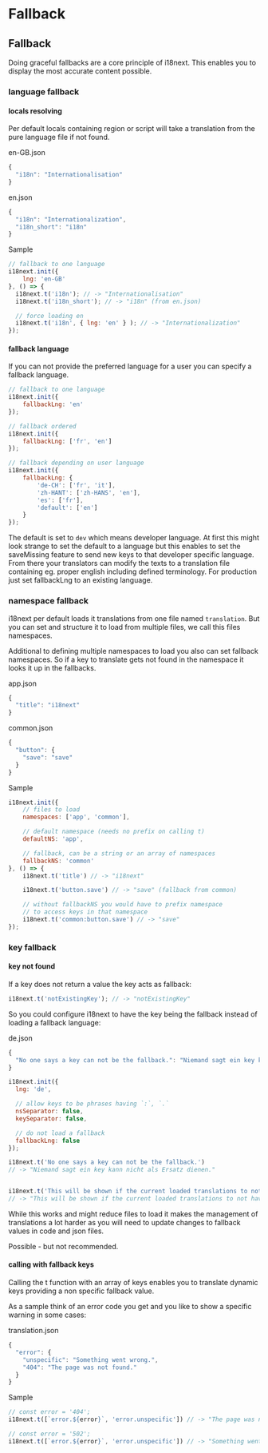 # Fallback

## Fallback

Doing graceful fallbacks are a core principle of i18next. This enables you to display the most accurate content possible.

### language fallback

#### locals resolving

Per default locals containing region or script will take a translation from the pure language file if not found.

en-GB.json

```javascript
{
  "i18n": "Internationalisation"
}
```

en.json

```javascript
{
  "i18n": "Internationalization",
  "i18n_short": "i18n"
}
```

Sample

```javascript
// fallback to one language
i18next.init({
    lng: 'en-GB'
}, () => {
  i18next.t('i18n'); // -> "Internationalisation"
  i18next.t('i18n_short'); // -> "i18n" (from en.json)

  // force loading en
  i18next.t('i18n', { lng: 'en' } ); // -> "Internationalization"
});
```

#### fallback language

If you can not provide the preferred language for a user you can specify a fallback language.

```javascript
// fallback to one language
i18next.init({
    fallbackLng: 'en'
});

// fallback ordered
i18next.init({
    fallbackLng: ['fr', 'en']
});

// fallback depending on user language
i18next.init({
    fallbackLng: { 
        'de-CH': ['fr', 'it'], 
        'zh-HANT': ['zh-HANS', 'en'],
        'es': ['fr'],
        'default': ['en']
    }
});
```

The default is set to `dev` which means developer language. At first this might look strange to set the default to a language but this enables to set the saveMissing feature to send new keys to that developer specific language. From there your translators can modify the texts to a translation file containing eg. proper english including defined terminology. For production just set fallbackLng to an existing language.

### namespace fallback

i18next per default loads it translations from one file named `translation`. But you can set and structure it to load from multiple files, we call this files namespaces.

Additional to defining multiple namespaces to load you also can set fallback namespaces. So if a key to translate gets not found in the namespace it looks it up in the fallbacks.

app.json

```javascript
{
  "title": "i18next"
}
```

common.json

```javascript
{
  "button": {
    "save": "save"
  }
}
```

Sample

```javascript
i18next.init({
    // files to load
    namespaces: ['app', 'common'],

    // default namespace (needs no prefix on calling t)
    defaultNS: 'app',

    // fallback, can be a string or an array of namespaces
    fallbackNS: 'common'
}, () => {
    i18next.t('title') // -> "i18next"

    i18next.t('button.save') // -> "save" (fallback from common)

    // without fallbackNS you would have to prefix namespace 
    // to access keys in that namespace
    i18next.t('common:button.save') // -> "save"
});
```

### key fallback

#### key not found

If a key does not return a value the key acts as fallback:

```javascript
i18next.t('notExistingKey'); // -> "notExistingKey"
```

So you could configure i18next to have the key being the fallback instead of loading a fallback language:

de.json

```javascript
{
  "No one says a key can not be the fallback.": "Niemand sagt ein key kann nicht als Ersatz dienen."
}
```

```javascript
i18next.init({
  lng: 'de',

  // allow keys to be phrases having `:`, `.`
  nsSeparator: false,
  keySeparator: false,

  // do not load a fallback
  fallbackLng: false
});

i18next.t('No one says a key can not be the fallback.')
// -> "Niemand sagt ein key kann nicht als Ersatz dienen."


i18next.t('This will be shown if the current loaded translations to not have this.');
// -> "This will be shown if the current loaded translations to not have this."
```

While this works and might reduce files to load it makes the management of translations a lot harder as you will need to update changes to fallback values in code and json files.

Possible - but not recommended.

#### calling with fallback keys

Calling the t function with an array of keys enables you to translate dynamic keys providing a non specific fallback value.

As a sample think of an error code you get and you like to show a specific warning in some cases:

translation.json

```javascript
{
  "error": {
    "unspecific": "Something went wrong.",
    "404": "The page was not found."
  }
}
```

Sample

```javascript
// const error = '404';
i18next.t([`error.${error}`, 'error.unspecific']) // -> "The page was not found"

// const error = '502';
i18next.t([`error.${error}`, 'error.unspecific']) // -> "Something went wrong"
```

